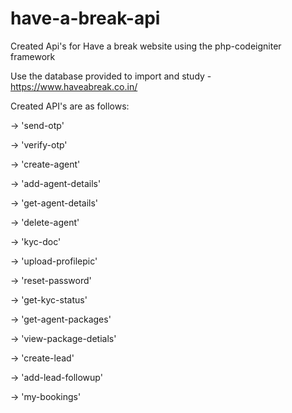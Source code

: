 # have-a-break-api
Created Api's for Have a break website using the php-codeigniter framework

Use the database provided to import and study - https://www.haveabreak.co.in/

Created API's are as follows:

-> 'send-otp'

-> 'verify-otp'

-> 'create-agent'

-> 'add-agent-details'

-> 'get-agent-details'

-> 'delete-agent'

-> 'kyc-doc'

-> 'upload-profilepic'

-> 'reset-password'

-> 'get-kyc-status'

-> 'get-agent-packages'

-> 'view-package-detials'

-> 'create-lead'

-> 'add-lead-followup'

-> 'my-bookings'
